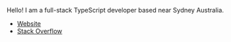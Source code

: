 Hello! I am a full-stack TypeScript developer based near Sydney Australia.

- [Website](https://martywallace.com)
- [Stack Overflow](https://stackoverflow.com/users/699632/marty)
